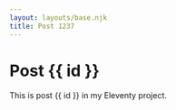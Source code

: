 ```yaml
---
layout: layouts/base.njk
title: Post 1237
---
```


# Post {{ id }}

This is post {{ id }} in my Eleventy project.
